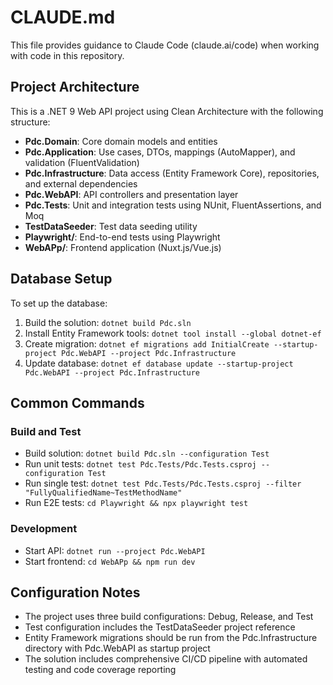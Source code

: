 # CLAUDE.md

This file provides guidance to Claude Code (claude.ai/code) when working with code in this repository.

## Project Architecture

This is a .NET 9 Web API project using Clean Architecture with the following structure:

- **Pdc.Domain**: Core domain models and entities
- **Pdc.Application**: Use cases, DTOs, mappings (AutoMapper), and validation (FluentValidation)
- **Pdc.Infrastructure**: Data access (Entity Framework Core), repositories, and external dependencies
- **Pdc.WebAPI**: API controllers and presentation layer
- **Pdc.Tests**: Unit and integration tests using NUnit, FluentAssertions, and Moq
- **TestDataSeeder**: Test data seeding utility
- **Playwright/**: End-to-end tests using Playwright
- **WebAPp/**: Frontend application (Nuxt.js/Vue.js)

## Database Setup

To set up the database:

1. Build the solution: `dotnet build Pdc.sln`
2. Install Entity Framework tools: `dotnet tool install --global dotnet-ef`
3. Create migration: `dotnet ef migrations add InitialCreate --startup-project Pdc.WebAPI --project Pdc.Infrastructure`
4. Update database: `dotnet ef database update --startup-project Pdc.WebAPI --project Pdc.Infrastructure`

## Common Commands

### Build and Test
- Build solution: `dotnet build Pdc.sln --configuration Test`
- Run unit tests: `dotnet test Pdc.Tests/Pdc.Tests.csproj --configuration Test`
- Run single test: `dotnet test Pdc.Tests/Pdc.Tests.csproj --filter "FullyQualifiedName~TestMethodName"`
- Run E2E tests: `cd Playwright && npx playwright test`

### Development
- Start API: `dotnet run --project Pdc.WebAPI`
- Start frontend: `cd WebAPp && npm run dev`

## Configuration Notes

- The project uses three build configurations: Debug, Release, and Test
- Test configuration includes the TestDataSeeder project reference
- Entity Framework migrations should be run from the Pdc.Infrastructure directory with Pdc.WebAPI as startup project
- The solution includes comprehensive CI/CD pipeline with automated testing and code coverage reporting